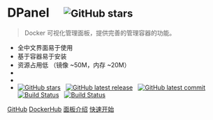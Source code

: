 # <b>DPanel</b> &nbsp;&nbsp;&nbsp;&nbsp;<small>![GitHub stars](https://img.shields.io/github/stars/donknap/dpanel.svg)</small>

> Docker 可视化管理面板，提供完善的管理容器的功能。

- 全中文界面易于使用
- 基于容器易于安装
- 资源占用低 （镜像 ~50M，内存 ~20M）
- &nbsp;&nbsp;&nbsp;&nbsp;
- &nbsp;&nbsp;&nbsp;&nbsp;
- [![GitHub stars](https://img.shields.io/github/stars/donknap/dpanel.svg)](https://github.com/donknap/dpanel) &nbsp;
  [![GitHub latest release](https://img.shields.io/github/v/release/donknap/dpanel)](https://github.com/donknap/dpanel/releases) &nbsp;
  [![GitHub latest commit](https://img.shields.io/github/last-commit/donknap/dpanel.svg)](https://github.com/donknap/dpanel/commits/master/) &nbsp;
  [![Build Status](https://github.com/donknap/dpanel/actions/workflows/release.yml/badge.svg)](https://github.com/donknap/dpanel/actions) &nbsp;
  [![Build Status](https://github.com/donknap/dpanel-docs/actions/workflows/build-image.yml/badge.svg)](https://github.com/donknap/dpanel-docs/actions) &nbsp;

[GitHub](https://github.com/donknap/dpanel)
[DockerHub](https://hub.docker.com/r/dpanel/dpanel/tags)
[面板介绍](README.md)
[快速开始](zh-cn/install/docker)
